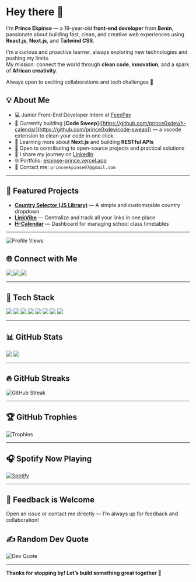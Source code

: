 # Hey there 👋

I'm **Prince Ekpinse** — a 19-year-old **front-end developer** from **Benin**, passionate about building fast, clean, and creative web experiences using **React.js**, **Next.js**, and **Tailwind CSS**.

I'm a curious and proactive learner, always exploring new technologies and pushing my limits.  
My mission: connect the world through **clean code**, **innovation**, and a spark of **African creativity**.

Always open to exciting collaborations and tech challenges 🚀

## 💡 About Me
- 💻 Junior Front-End Developer Intern at [FeexPay](https://feexpay.me/)
- 🔭 Currently building [**Code Sweep**]([https://github.com/prince0xdev/h-calendar](https://github.com/prince0xdev/code-sweap]) — a vscode extension to clean your code in one click.
- 🌱 Learning more about **Next.js** and building **RESTful APIs**  
- 🤝 Open to contributing to open-source projects and practical solutions  
- 📝 I share my journey on [LinkedIn](https://www.linkedin.com/in/prince-ekpinse/)  
- 🌐 Portfolio: [ekpinse-prince.vercel.app](https://ekpinse-prince.vercel.app)  
- 📩 Contact me: `princeekpinse97@gmail.com`

---

## 🚀 Featured Projects
- [**Country Selector (JS Library)**](https://www.npmjs.com/package/country-selector-lite) — A simple and customizable country dropdown  
- [**LinkVibe**](https://github.com/prince0xdev/LinkVibes) — Centralize and track all your links in one place  
- [**H-Calendar**](https://github.com/prince0xdev/h-calendar) — Dashboard for managing school class timetables

---

![Profile Views](https://komarev.com/ghpvc/?username=prince0xdev&color=blue)

## 🌐 Connect with Me
<p>
  <a href="https://www.linkedin.com/in/prince-ekpinse/" target="_blank">
    <img src="https://img.shields.io/badge/LinkedIn-%230077B5.svg?style=for-the-badge&logo=linkedin&logoColor=white" />
  </a>
  <a href="https://github.com/prince0xdev" target="_blank">
    <img src="https://img.shields.io/badge/GitHub-%23181717.svg?style=for-the-badge&logo=github&logoColor=white" />
  </a>
  <a href="https://x.com/prince0xdev" target="_blank">
    <img src="https://img.shields.io/badge/Twitter-%231DA1F2.svg?style=for-the-badge&logo=twitter&logoColor=white" />
  </a>
</p>

---

## 🧰 Tech Stack
<p>
  <img src="https://img.shields.io/badge/HTML5-%23E34F26.svg?style=for-the-badge&logo=html5&logoColor=white" />
  <img src="https://img.shields.io/badge/CSS3-%231572B6.svg?style=for-the-badge&logo=css3&logoColor=white" />
  <img src="https://img.shields.io/badge/JavaScript-%23F7DF1E.svg?style=for-the-badge&logo=javascript&logoColor=black" />
  <img src="https://img.shields.io/badge/React-%2320232a.svg?style=for-the-badge&logo=react&logoColor=%2361DAFB" />
  <img src="https://img.shields.io/badge/Next.js-%23000000.svg?style=for-the-badge&logo=next.js&logoColor=white" />
  <img src="https://img.shields.io/badge/TailwindCSS-%2338B2AC.svg?style=for-the-badge&logo=tailwind-css&logoColor=white" />
  <img src="https://img.shields.io/badge/Git-%23F05033.svg?style=for-the-badge&logo=git&logoColor=white" />
  <img src="https://img.shields.io/badge/Netlify-%2300C7B7.svg?style=for-the-badge&logo=netlify&logoColor=white" />
</p>

---

## 📊 GitHub Stats
<p>
  <img src="https://github-readme-stats.vercel.app/api?username=prince0xdev&show_icons=true&theme=radical" />
  <img src="https://github-readme-stats.vercel.app/api/top-langs/?username=prince0xdev&layout=compact&theme=radical" />
</p>

---

## 🔥 GitHub Streaks
![GitHub Streak](https://github-readme-streak-stats.herokuapp.com/?user=prince0xdev&theme=radical)

---

## 🏆 GitHub Trophies
![Trophies](https://github-profile-trophy.vercel.app/?username=prince0xdev&theme=darkhub&no-bg=true)

---

## 🎧 Spotify Now Playing
[![Spotify](https://novatorem.bgstatic.vercel.app/api/spotify)](https://open.spotify.com/user/31qrstikxab6rlywen3bwldmqvim?si=f58ff6b48a1040ad)

---

## 💬 Feedback is Welcome
Open an issue or contact me directly — I’m always up for feedback and collaboration!

## ✍️ Random Dev Quote
![Dev Quote](https://quotes-github-readme.vercel.app/api?type=horizontal)

---

**Thanks for stopping by! Let’s build something great together 🚀**
